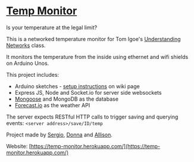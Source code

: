 [Temp Monitor](https://temp-monitor.herokuapp.com/)
============

Is your temperature at the legal limit?

This is a networked temperature monitor for Tom Igoe's [Understanding Networks](itp.nyu.edu/understandingnetworks/Class/Fall2013) class. 

It monitors the temperature from the inside using ethernet and wifi shields on Arduino Unos.

This project includes:

*	Arduino sketches - [setup instructions](https://github.com/sergiomajluf/Temp-Monitor/wiki/How-to-set-up-the-Arduino) on wiki page
*	Express JS, Node and Socket.io for server side websockets
*	[Mongoose](mongoosejs.com) and MongoDB as the database
*	[Forecast.io](https://developer.forecast.io) as the weather API

The server expects RESTful HTTP calls to trigger saving and querying events: `<server address>/save/ID/temp`

Project made by [Sergio](https://github.com/sergiomajluf), [Donna](https://github.com/dcmillerwatts) and [Allison](https://github.com/allisonburtch).


Website: [https://temp-monitor.herokuapp.com/](https://temp-monitor.herokuapp.com/)

